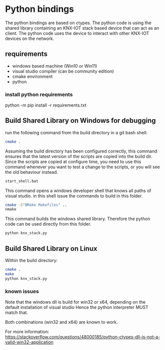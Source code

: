 # Python bindings

The python bindings are based on ctypes.
The python code is using the shared library containing an KNX-IOT stack based device that can act as an client.
The python code uses the device to interact with other KNX-IOT devices on the network.

## requirements

- windows based machine (Win10 or Win11)
- visual studio compiler (can be community edition)
- cmake environment
- python

### install python requirements

python -m pip install -r requirements.txt

## Build Shared Library on Windows for debugging

run the following command from the build directory in a git bash shell:

```bash
cmake .
```

Assuming the build directory has been configured correctly, this command ensures that the latest
version of the scripts are copied into the build dir. Since the scripts are copied at configure time,
you need to use this command whenever you want to test a change to the scripts, or you will see the
old behaviour instead.

```bash
start_shell.bat
```

This command opens a windows developer shell that knows all paths of visual studio.
in this shell issue the commands to build in this folder.

```bash
cmake -G"NMake Makefiles" ..
nmake
```

This command builds the windows shared library.
Therefore the python code can be used directly from this folder.

```bash
python knx_stack.py
```

## Build Shared Library on Linux
Within the build directory:

```bash
cmake .
make
python knx_stack.py
```

### known issues

Note that the windows dll is build for win32 or x64, depending on the default installation of visual studio
Hence the python interpreter MUST match that.

Both combinations (win32 and x64) are known to work.

For more information: https://stackoverflow.com/questions/48000185/python-ctypes-dll-is-not-a-valid-win32-application
